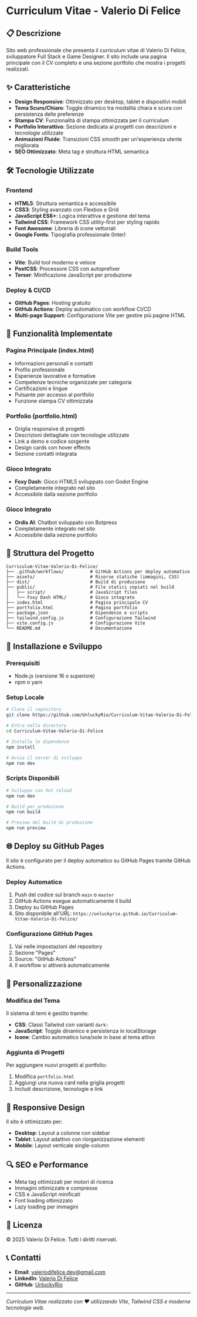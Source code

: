 # Curriculum Vitae - Valerio Di Felice

## 📋 Descrizione

Sito web professionale che presenta il curriculum vitae di Valerio Di Felice, sviluppatore Full Stack e Game Designer. Il sito include una pagina principale con il CV completo e una sezione portfolio che mostra i progetti realizzati.

## ✨ Caratteristiche

- **Design Responsive**: Ottimizzato per desktop, tablet e dispositivi mobili
- **Tema Scuro/Chiaro**: Toggle dinamico tra modalità chiara e scura con persistenza delle preferenze
- **Stampa CV**: Funzionalità di stampa ottimizzata per il curriculum
- **Portfolio Interattivo**: Sezione dedicata ai progetti con descrizioni e tecnologie utilizzate
- **Animazioni Fluide**: Transizioni CSS smooth per un'esperienza utente migliorata
- **SEO Ottimizzato**: Meta tag e struttura HTML semantica

## 🛠️ Tecnologie Utilizzate

### Frontend
- **HTML5**: Struttura semantica e accessibile
- **CSS3**: Styling avanzato con Flexbox e Grid
- **JavaScript ES6+**: Logica interattiva e gestione del tema
- **Tailwind CSS**: Framework CSS utility-first per styling rapido
- **Font Awesome**: Libreria di icone vettoriali
- **Google Fonts**: Tipografia professionale (Inter)

### Build Tools
- **Vite**: Build tool moderno e veloce
- **PostCSS**: Processore CSS con autoprefixer
- **Terser**: Minificazione JavaScript per produzione

### Deploy & CI/CD
- **GitHub Pages**: Hosting gratuito
- **GitHub Actions**: Deploy automatico con workflow CI/CD
- **Multi-page Support**: Configurazione Vite per gestire più pagine HTML

## 🚀 Funzionalità Implementate

### Pagina Principale (index.html)
- Informazioni personali e contatti
- Profilo professionale
- Esperienze lavorative e formative
- Competenze tecniche organizzate per categoria
- Certificazioni e lingue
- Pulsante per accesso al portfolio
- Funzione stampa CV ottimizzata

### Portfolio (portfolio.html)
- Griglia responsive di progetti
- Descrizioni dettagliate con tecnologie utilizzate
- Link a demo e codice sorgente
- Design cards con hover effects
- Sezione contatti integrata

### Gioco Integrato
- **Foxy Dash**: Gioco HTML5 sviluppato con Godot Engine
- Completamente integrato nel sito
- Accessibile dalla sezione portfolio

### Gioco Integrato
- **Ordis AI**: Chatbot sviluppato con Botpress
- Completamente integrato nel sito
- Accessibile dalla sezione portfolio

## 📁 Struttura del Progetto

```
Curriculum-Vitae-Valerio-Di-Felice/
├── .github/workflows/          # GitHub Actions per deploy automatico
├── assets/                     # Risorse statiche (immagini, CSS)
├── dist/                       # Build di produzione
├── public/                     # File statici copiati nel build
│   ├── script/                 # JavaScript files
│   └── Foxy Dash HTML/         # Gioco integrato
├── index.html                  # Pagina principale CV
├── portfolio.html              # Pagina portfolio
├── package.json                # Dipendenze e scripts
├── tailwind.config.js          # Configurazione Tailwind
├── vite.config.js              # Configurazione Vite
└── README.md                   # Documentazione
```

## 🔧 Installazione e Sviluppo

### Prerequisiti
- Node.js (versione 16 o superiore)
- npm o yarn

### Setup Locale

```bash
# Clona il repository
git clone https://github.com/UnluckyRio/Curriculum-Vitae-Valerio-Di-Felice.git

# Entra nella directory
cd Curriculum-Vitae-Valerio-Di-Felice

# Installa le dipendenze
npm install

# Avvia il server di sviluppo
npm run dev
```

### Scripts Disponibili

```bash
# Sviluppo con hot reload
npm run dev

# Build per produzione
npm run build

# Preview del build di produzione
npm run preview
```

## 🌐 Deploy su GitHub Pages

Il sito è configurato per il deploy automatico su GitHub Pages tramite GitHub Actions.

### Deploy Automatico
1. Push del codice sul branch `main` o `master`
2. GitHub Actions esegue automaticamente il build
3. Deploy su GitHub Pages
4. Sito disponibile all'URL: `https://unluckyrio.github.io/Curriculum-Vitae-Valerio-Di-Felice/`

### Configurazione GitHub Pages
1. Vai nelle impostazioni del repository
2. Sezione "Pages"
3. Source: "GitHub Actions"
4. Il workflow si attiverà automaticamente

## 🎨 Personalizzazione

### Modifica del Tema
Il sistema di temi è gestito tramite:
- **CSS**: Classi Tailwind con varianti `dark:`
- **JavaScript**: Toggle dinamico e persistenza in localStorage
- **Icone**: Cambio automatico luna/sole in base al tema attivo

### Aggiunta di Progetti
Per aggiungere nuovi progetti al portfolio:
1. Modifica `portfolio.html`
2. Aggiungi una nuova card nella griglia progetti
3. Includi descrizione, tecnologie e link

## 📱 Responsive Design

Il sito è ottimizzato per:
- **Desktop**: Layout a colonne con sidebar
- **Tablet**: Layout adattivo con riorganizzazione elementi
- **Mobile**: Layout verticale single-column

## 🔍 SEO e Performance

- Meta tag ottimizzati per motori di ricerca
- Immagini ottimizzate e compresse
- CSS e JavaScript minificati
- Font loading ottimizzato
- Lazy loading per immagini

## 📄 Licenza

© 2025 Valerio Di Felice. Tutti i diritti riservati.

## 📞 Contatti

- **Email**: valeriodifelice.dev@gmail.com
- **LinkedIn**: [Valerio Di Felice](https://www.linkedin.com/in/valerio-di-felice/?originalSubdomain=it)
- **GitHub**: [UnluckyRio](https://github.com/UnluckyRio)

---

*Curriculum Vitae realizzato con ❤️ utilizzando Vite, Tailwind CSS e moderne tecnologie web.*

